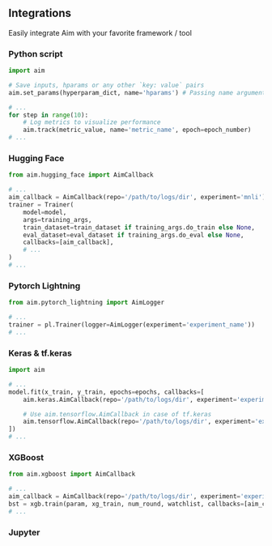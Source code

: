 ## Integrations

Easily integrate Aim with your favorite framework / tool

### Python script

```python
import aim

# Save inputs, hparams or any other `key: value` pairs
aim.set_params(hyperparam_dict, name='hparams') # Passing name argument is optional

# ...
for step in range(10):
    # Log metrics to visualize performance
    aim.track(metric_value, name='metric_name', epoch=epoch_number)
# ...
```

### Hugging Face

```python
from aim.hugging_face import AimCallback

# ...
aim_callback = AimCallback(repo='/path/to/logs/dir', experiment='mnli')
trainer = Trainer(
    model=model,
    args=training_args,
    train_dataset=train_dataset if training_args.do_train else None,
    eval_dataset=eval_dataset if training_args.do_eval else None,
    callbacks=[aim_callback],
    # ...
)
# ...
```

### Pytorch Lightning

```python
from aim.pytorch_lightning import AimLogger

# ...
trainer = pl.Trainer(logger=AimLogger(experiment='experiment_name'))
# ...
```

### Keras & tf.keras

```python
import aim

# ...
model.fit(x_train, y_train, epochs=epochs, callbacks=[
    aim.keras.AimCallback(repo='/path/to/logs/dir', experiment='experiment_name')

    # Use aim.tensorflow.AimCallback in case of tf.keras
    aim.tensorflow.AimCallback(repo='/path/to/logs/dir', experiment='experiment_name')
])
# ...
```

### XGBoost

```python
from aim.xgboost import AimCallback

# ...
aim_callback = AimCallback(repo='/path/to/logs/dir', experiment='experiment_name')
bst = xgb.train(param, xg_train, num_round, watchlist, callbacks=[aim_callback])
# ...
```

### Jupyter 
